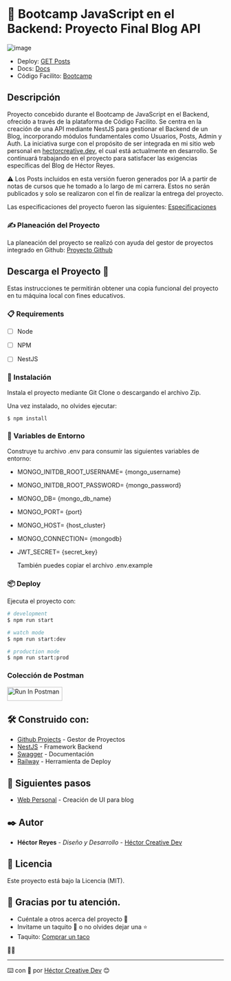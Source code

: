 # 🐊  Bootcamp JavaScript en el Backend: Proyecto Final Blog API

![image](https://github.com/hector-reyes-dev/blogapi-hector-nest/assets/63076719/6242ad76-7c0d-4f68-8cfe-9ec8d000e8be)

- Deploy: [GET Posts](https://blogapi-hector-nest-production.up.railway.app/docs)
- Docs: [Docs](https://blogapi-hector-nest-production.up.railway.app/api/posts)
- Código Facilito: [Bootcamp](https://codigofacilito.com/programas/javascript-backend)

## Descripción
Proyecto concebido durante el Bootcamp de JavaScript en el Backend, ofrecido a través de la plataforma de Código Facilito. Se centra en la creación de una API mediante NestJS para gestionar el Backend de un Blog, incorporando módulos fundamentales como Usuarios, Posts, Admin y Auth. La iniciativa surge con el propósito de ser integrada en mi sitio web personal en [hectorcreative.dev](https://hectorcreative.dev/), el cual está actualmente en desarrollo. Se continuará trabajando en el proyecto para satisfacer las exigencias específicas del Blog de Héctor Reyes.

⚠ Los Posts incluidos en esta versión fueron generados por IA a partir de notas de cursos que he tomado a lo largo de mi carrera. Estos no serán publicados y solo se realizaron con el fin de realizar la entrega del proyecto.

Las especificaciones del proyecto fueron las siguientes: [Especificaciones](https://iamdoomling.notion.site/Trabajo-pr-ctico-final-f366a1dab34245ae83726bb31fb59a25)

### ✍ Planeación del Proyecto
La planeación del proyecto se realizó con ayuda del gestor de proyectos integrado en Github: [Proyecto Github](https://github.com/users/hector-reyes-dev/projects/3/views/1)

## Descarga el Proyecto 🚀

Estas instrucciones te permitirán obtener una copia funcional del proyecto en tu máquina local con fines educativos.


### 📋 Requirements

- [ ] Node
- [ ] NPM
- [ ] NestJS


### 🔧 Instalación

Instala el proyecto mediante Git Clone o descargando el archivo Zip.

Una vez instalado, no olvides ejecutar:

```bash
$ npm install
```

### 🧃 Variables de Entorno 
Construye tu archivo .env para consumir las siguientes variables de entorno: 
- MONGO_INITDB_ROOT_USERNAME= {mongo_username}
- MONGO_INITDB_ROOT_PASSWORD= {mongo_password}
- MONGO_DB= {mongo_db_name}
- MONGO_PORT= {port}
- MONGO_HOST= {host_cluster}
- MONGO_CONNECTION= {mongodb}
- JWT_SECRET= {secret_key}

  También puedes copiar el archivo .env.example

### 📦 Deploy

Ejecuta el proyecto con:

```bash
# development
$ npm run start

# watch mode
$ npm run start:dev

# production mode
$ npm run start:prod
```

### Colección de Postman

[<img src="https://run.pstmn.io/button.svg" alt="Run In Postman" style="width: 128px; height: 32px;">](https://god.gw.postman.com/run-collection/14592762-7e860092-7449-4c8c-9a34-435331747bc7?action=collection%2Ffork&source=rip_markdown&collection-url=entityId%3D14592762-7e860092-7449-4c8c-9a34-435331747bc7%26entityType%3Dcollection%26workspaceId%3D502b1463-cf48-4d06-bca2-8dfb8b27789a)

## 🛠️ Construido con:

* [Github Projects](https://docs.github.com/en/issues/planning-and-tracking-with-projects/learning-about-projects/quickstart-for-projects) - Gestor de Proyectos
* [NestJS](https://nestjs.com/) - Framework Backend
* [Swagger](https://swagger.io/) - Documentación
* [Railway](https://railway.app/) - Herramienta de Deploy


## 🛫 Siguientes pasos

- [Web Personal](https://hectorcreative.dev/) - Creación de UI para blog


## ✒️ Autor
- **Héctor Reyes** - _Diseño y Desarrollo_ - [Héctor Creative Dev](https://hectorcreative.dev/)


## 📄 Licencia

Este proyecto está bajo la Licencia (MIT).


## 🎁 Gracias por tu atención.

- Cuéntale a otros acerca del proyecto 📢
- Invitame un taquito 🌮 o no olvides dejar una ⭐
- Taquito: [Comprar un taco](https://www.paypal.me/HReyes117)

🐱‍🚀

---

⌨️ con 💚 por [Héctor Creative Dev](https://hectorcreative.dev/) 😊
